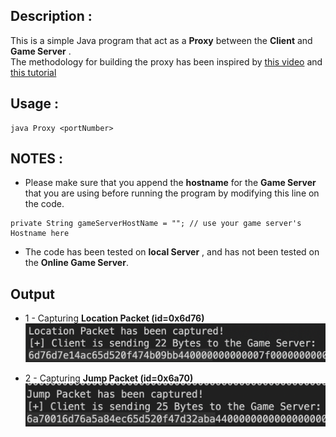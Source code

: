 ## Description :
This is a simple Java program that act as a **Proxy**  between the **Client** and **Game Server** .<br>
The methodology for building the proxy has been inspired by [this video](https://www.youtube.com/watch?v=iApNzWZG-10&list=PLhixgUqwRTjzzBeFSHXrw9DnQtssdAwgG&index=9) and [this tutorial](http://www.jcgonzalez.com/java-simple-proxy-socket-server-examples) 

## Usage : 
```
java Proxy <portNumber>
```

## NOTES : 
- Please make sure that you append the **hostname** for the **Game Server** that you are using before running the program by modifying this line on the code.
```
private String gameServerHostName = ""; // use your game server's Hostname here 
```
- The code has been tested on **local Server** , and has not been tested on the **Online Game Server**.

## Output 
- 1 - Capturing **Location Packet (id=0x6d76)**
![alt text](https://github.com/0xb1tByte/PWN/blob/master/PwnAdventure/locationCap.png)

- 2 - Capturing **Jump Packet (id=0x6a70)**
![alt text](https://github.com/0xb1tByte/PWN/blob/master/PwnAdventure/jumpCap.png)
